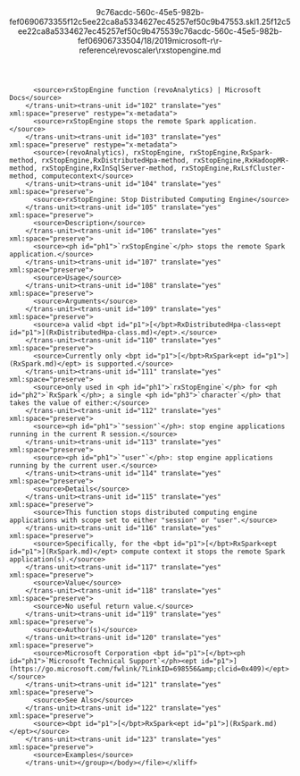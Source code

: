 <?xml version="1.0"?><xliff version="1.2" xmlns="urn:oasis:names:tc:xliff:document:1.2" xmlns:xsi="http://www.w3.org/2001/XMLSchema-instance" xsi:schemaLocation="urn:oasis:names:tc:xliff:document:1.2 xliff-core-1.2-transitional.xsd"><file datatype="xml" original="rxstopengine.md" source-language="en-US" target-language="en-US"><header><tool tool-id="mdxliff" tool-name="mdxliff" tool-version="1.0-d1654b2" tool-company="Microsoft" /><xliffext:skl_file_name xmlns:xliffext="urn:microsoft:content:schema:xliffextensions">9c76acdc-560c-45e5-982b-fef0690673355f12c5ee22ca8a5334627ec45257ef50c9b47553.skl</xliffext:skl_file_name><xliffext:version xmlns:xliffext="urn:microsoft:content:schema:xliffextensions">1.2</xliffext:version><xliffext:ms.openlocfilehash xmlns:xliffext="urn:microsoft:content:schema:xliffextensions">5f12c5ee22ca8a5334627ec45257ef50c9b47553</xliffext:ms.openlocfilehash><xliffext:ms.sourcegitcommit xmlns:xliffext="urn:microsoft:content:schema:xliffextensions">9c76acdc-560c-45e5-982b-fef069067335</xliffext:ms.sourcegitcommit><xliffext:ms.lasthandoff xmlns:xliffext="urn:microsoft:content:schema:xliffextensions">04/18/2019</xliffext:ms.lasthandoff><xliffext:ms.openlocfilepath xmlns:xliffext="urn:microsoft:content:schema:xliffextensions">microsoft-r\r-reference\revoscaler\rxstopengine.md</xliffext:ms.openlocfilepath></header><body><group id="content" extype="content"><trans-unit id="101" translate="yes" xml:space="preserve" restype="x-metadata">
          <source>rxStopEngine function (revoAnalytics) | Microsoft Docs</source>
        </trans-unit><trans-unit id="102" translate="yes" xml:space="preserve" restype="x-metadata">
          <source>rxStopEngine stops the remote Spark application.</source>
        </trans-unit><trans-unit id="103" translate="yes" xml:space="preserve" restype="x-metadata">
          <source>(revoAnalytics), rxStopEngine, rxStopEngine,RxSpark-method, rxStopEngine,RxDistributedHpa-method, rxStopEngine,RxHadoopMR-method, rxStopEngine,RxInSqlServer-method, rxStopEngine,RxLsfCluster-method, computecontext</source>
        </trans-unit><trans-unit id="104" translate="yes" xml:space="preserve">
          <source>rxStopEngine: Stop Distributed Computing Engine</source>
        </trans-unit><trans-unit id="105" translate="yes" xml:space="preserve">
          <source>Description</source>
        </trans-unit><trans-unit id="106" translate="yes" xml:space="preserve">
          <source><ph id="ph1">`rxStopEngine`</ph> stops the remote Spark application.</source>
        </trans-unit><trans-unit id="107" translate="yes" xml:space="preserve">
          <source>Usage</source>
        </trans-unit><trans-unit id="108" translate="yes" xml:space="preserve">
          <source>Arguments</source>
        </trans-unit><trans-unit id="109" translate="yes" xml:space="preserve">
          <source>a valid <bpt id="p1">[</bpt>RxDistributedHpa-class<ept id="p1">](RxDistributedHpa-class.md)</ept>.</source>
        </trans-unit><trans-unit id="110" translate="yes" xml:space="preserve">
          <source>Currently only <bpt id="p1">[</bpt>RxSpark<ept id="p1">](RxSpark.md)</ept> is supported.</source>
        </trans-unit><trans-unit id="111" translate="yes" xml:space="preserve">
          <source>only used in <ph id="ph1">`rxStopEngine`</ph> for <ph id="ph2">`RxSpark`</ph>; a single <ph id="ph3">`character`</ph> that takes the value of either:</source>
        </trans-unit><trans-unit id="112" translate="yes" xml:space="preserve">
          <source><ph id="ph1">`"session"`</ph>: stop engine applications running in the current R session.</source>
        </trans-unit><trans-unit id="113" translate="yes" xml:space="preserve">
          <source><ph id="ph1">`"user"`</ph>: stop engine applications running by the current user.</source>
        </trans-unit><trans-unit id="114" translate="yes" xml:space="preserve">
          <source>Details</source>
        </trans-unit><trans-unit id="115" translate="yes" xml:space="preserve">
          <source>This function stops distributed computing engine applications with scope set to either "session" or "user".</source>
        </trans-unit><trans-unit id="116" translate="yes" xml:space="preserve">
          <source>Specifically, for the <bpt id="p1">[</bpt>RxSpark<ept id="p1">](RxSpark.md)</ept> compute context it stops the remote Spark application(s).</source>
        </trans-unit><trans-unit id="117" translate="yes" xml:space="preserve">
          <source>Value</source>
        </trans-unit><trans-unit id="118" translate="yes" xml:space="preserve">
          <source>No useful return value.</source>
        </trans-unit><trans-unit id="119" translate="yes" xml:space="preserve">
          <source>Author(s)</source>
        </trans-unit><trans-unit id="120" translate="yes" xml:space="preserve">
          <source>Microsoft Corporation <bpt id="p1">[</bpt><ph id="ph1">`Microsoft Technical Support`</ph><ept id="p1">](https://go.microsoft.com/fwlink/?LinkID=698556&amp;clcid=0x409)</ept></source>
        </trans-unit><trans-unit id="121" translate="yes" xml:space="preserve">
          <source>See Also</source>
        </trans-unit><trans-unit id="122" translate="yes" xml:space="preserve">
          <source><bpt id="p1">[</bpt>RxSpark<ept id="p1">](RxSpark.md)</ept></source>
        </trans-unit><trans-unit id="123" translate="yes" xml:space="preserve">
          <source>Examples</source>
        </trans-unit></group></body></file></xliff>